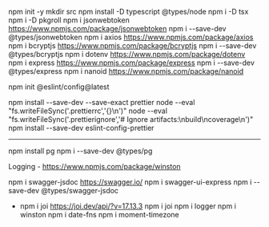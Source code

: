 npm init -y
mkdir src
npm install -D typescript @types/node
npm i -D tsx
npm i -D pkgroll
npm i jsonwebtoken https://www.npmjs.com/package/jsonwebtoken
    npm i --save-dev @types/jsonwebtoken
npm i axios https://www.npmjs.com/package/axios
npm i bcryptjs https://www.npmjs.com/package/bcryptjs
    npm i --save-dev @types/bcryptjs
npm i dotenv https://www.npmjs.com/package/dotenv
npm i express https://www.npmjs.com/package/express
    npm i --save-dev @types/express
npm i nanoid https://www.npmjs.com/package/nanoid

    
npm init @eslint/config@latest

npm install --save-dev --save-exact prettier
    node --eval "fs.writeFileSync('.prettierrc','{}\n')"
    node --eval "fs.writeFileSync('.prettierignore','# Ignore artifacts:\nbuild\ncoverage\n')"
    npm install --save-dev eslint-config-prettier


----------------------------------------------------------
npm install pg
    npm i --save-dev @types/pg

Logging - https://www.npmjs.com/package/winston

npm i swagger-jsdoc https://swagger.io/
npm i swagger-ui-express
npm i --save-dev @types/swagger-jsdoc
- npm i joi https://joi.dev/api/?v=17.13.3
npm i joi
npm i logger
npm i winston
npm i date-fns
npm i moment-timezone
